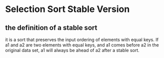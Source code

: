 # Selection Sort Stable Version

## the definition of a stable sort
it is a sort that preserves the input ordering of elements with equal keys. If a1 and a2 are two elements with equal keys, and a1 comes before a2 in the original data set, a1 will always be ahead of a2 after a stable sort.